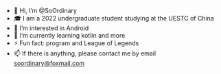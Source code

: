 - 👋 Hi, I’m @SoOrdinary
- 🎓 I am a 2022 undergraduate student studying at the UESTC of China
- 👀 I’m interested in Android
- 🌱 I’m currently learning kotlin and more
- ⚡ Fun fact: program and League of Legends
- 📫 If there is anything, please contact me by email soordinary@foxmail.com
